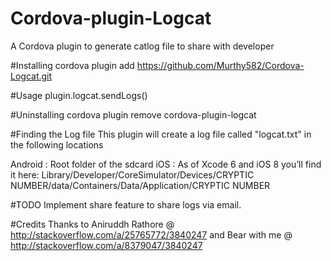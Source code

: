 # Cordova-plugin-Logcat
A Cordova plugin to generate catlog file to share with developer

#Installing
cordova plugin add https://github.com/Murthy582/Cordova-Logcat.git

#Usage
plugin.logcat.sendLogs()

#Uninstalling
cordova plugin remove cordova-plugin-logcat

#Finding the Log file
This plugin will create a log file called "logcat.txt" in the following locations

Android : Root folder of the sdcard
iOS     : As of Xcode 6 and iOS 8 you’ll find it here:
          Library/Developer/CoreSimulator/Devices/CRYPTIC NUMBER/data/Containers/Data/Application/CRYPTIC NUMBER
          

#TODO
Implement share feature to share logs via email.

#Credits
Thanks to Aniruddh Rathore @ http://stackoverflow.com/a/25765772/3840247 and Bear with me @ http://stackoverflow.com/a/8379047/3840247